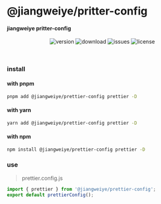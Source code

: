 # @jiangweiye/pritter-config

#### jiangweiye pritter-config

<p align="center">
  <img src="https://img.shields.io/npm/v/@jiangweiye/prettier-config" alt='version'>
  <img src="https://img.shields.io/npm/dw/@jiangweiye/prettier-config" alt='download'>
  <img src="https://img.shields.io/github/issues/jwyGithub/prettier" alt='issues'>
  <img src="https://img.shields.io/github/license/jwyGithub/prettier" alt='license'>
</p>
<br />

### install

#### with pnpm

```sh
pnpm add @jiangweiye/prettier-config prettier -D
```

#### with yarn

```sh
yarn add @jiangweiye/prettier-config prettier -D
```

#### with npm

```sh
npm install @jiangweiye/prettier-config prettier -D
```

### use

> prettier.config.js

```js
import { prettier } from '@jiangweiye/prettier-config';
export default prettierConfig();
```

